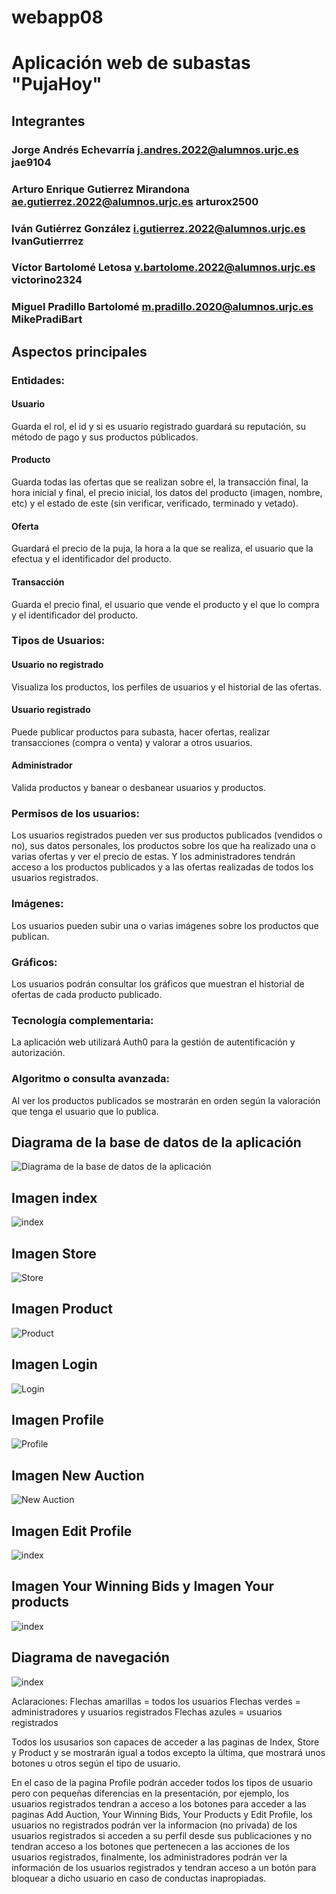 # webapp08
# Aplicación web de subastas "PujaHoy"
## Integrantes
### Jorge Andrés Echevarría j.andres.2022@alumnos.urjc.es jae9104
### Arturo Enrique Gutierrez Mirandona ae.gutierrez.2022@alumnos.urjc.es arturox2500
### Iván Gutiérrez González i.gutierrez.2022@alumnos.urjc.es IvanGutierrrez
### Víctor Bartolomé Letosa v.bartolome.2022@alumnos.urjc.es victorino2324
### Miguel Pradillo Bartolomé	m.pradillo.2020@alumnos.urjc.es	MikePradiBart
## Aspectos principales
### Entidades:
#### Usuario
Guarda el rol, el id y si es usuario registrado guardará su reputación, su método de pago y sus productos públicados.
#### Producto
Guarda todas las ofertas que se realizan sobre el, la transacción final, la hora inicial y final, el precio inicial, los datos del producto (imagen, nombre, etc) y el estado de este (sin verificar, verificado, terminado y vetado).
#### Oferta
Guardará el precio de la puja, la hora a la que se realiza, el usuario que la efectua y el identificador del producto.
#### Transacción
Guarda el precio final, el usuario que vende el producto y el que lo compra y el identificador del producto.
### Tipos de Usuarios:
#### Usuario no registrado
Visualiza los productos, los perfiles de usuarios y el historial de las ofertas.
#### Usuario registrado
Puede publicar productos para subasta, hacer ofertas, realizar transacciones (compra o venta) y valorar a otros usuarios.
#### Administrador
Valida productos y banear o desbanear usuarios y productos.
### Permisos de los usuarios:
Los usuarios registrados pueden ver sus productos publicados (vendidos o no), sus datos personales, los productos sobre los que ha realizado una o varias ofertas y ver el precio de estas.
Y los administradores tendrán acceso a los productos publicados y a las ofertas realizadas de todos los usuarios registrados.
### Imágenes:
Los usuarios pueden subir una o varias imágenes sobre los productos que publican.
### Gráficos:
Los usuarios podrán consultar los gráficos que muestran el historial de ofertas de cada producto publicado.
### Tecnología complementaria:
La aplicación web utilizará Auth0 para la gestión de autentificación y autorización.
### Algoritmo o consulta avanzada:
Al ver los productos publicados se mostrarán en orden según la valoración que tenga el usuario que lo publica.
## Diagrama de la base de datos de la aplicación
![Diagrama de la base de datos de la aplicación](imagenes/DAW_BBDD.png)
## Imagen index
![index](imagenes/Index.png)
## Imagen Store
![Store](imagenes/Store.png)
## Imagen Product
![Product](imagenes/CapturaProduct.jpg)
## Imagen Login
![Login](imagenes/CapturaLogin.PNG)
## Imagen Profile
![Profile](imagenes/Profile.png)
## Imagen New Auction
![New Auction](imagenes/NewAuction.png)
## Imagen Edit Profile
![index](imagenes/EditProfile.png)
## Imagen Your Winning Bids y Imagen Your products
![index](imagenes/YourWinningsBids.png)
## Diagrama de navegación
![index](imagenes/DiagramaPaginas.png)

Aclaraciones:
Flechas amarillas = todos los usuarios
Flechas verdes = administradores y usuarios registrados
Flechas azules = usuarios registrados

Todos los ususarios son capaces de acceder a las paginas de Index, Store y Product y se mostrarán igual a todos excepto la última, que mostrará unos botones u otros según el tipo de usuario. 

En el caso de la pagina Profile podrán acceder todos los tipos de usuario pero con pequeñas diferencias en la presentación, por ejemplo, los usuarios registrados tendran a acceso a los botones para acceder a las paginas Add Auction, Your Winning Bids, Your Products y Edit Profile, los usuarios no registrados podrán ver la informacion (no privada) de los usuarios registrados si acceden a su perfil desde sus publicaciones y no tendran acceso a los botones que pertenecen a las acciones de los usuarios registrados, finalmente, los administradores podrán ver la información de los usuarios registrados y tendran acceso a un botón para bloquear a dicho usuario en caso de conductas inapropiadas.


